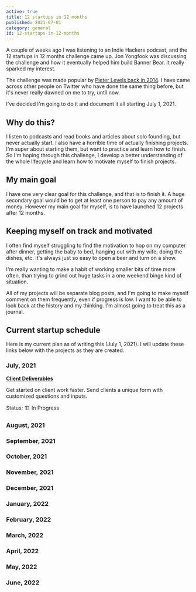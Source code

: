 ```yaml
---
active: true
title: 12 startups in 12 months
published: 2021-07-01
category: general
id: 12-startups-in-12-months
---
```

A couple of weeks ago I was listening to an Indie Hackers podcast, and the 12 startups in 12 months challenge came up. Jon Yongfook was discussing the challenge and how it eventually helped him build Banner Bear. It really sparked my interest. 

The challenge was made popular by [Pieter Levels back in 2014](https://levels.io/12-startups-12-months/). I have came across other people on Twitter who have done the same thing before, but it's never really dawned on me to try, until now.

I've decided I'm going to do it and document it all starting July 1, 2021.

## Why do this?

I listen to podcasts and read books and articles about solo founding, but never actually start. I also have a horrible time of actually finishing projects. I'm super about starting them, but want to practice and learn how to finish. So I'm hoping through this challenge, I develop a better understanding of the whole lifecycle and learn how to motivate myself to finish projects.

## My main goal

I have one very clear goal for this challenge, and that is to finish it. A huge secondary goal would be to get at least one person to pay any amount of money. However my main goal for myself, is to have launched 12 projects after 12 months.

## Keeping myself on track and motivated

I often find myself struggling to find the motivation to hop on my computer after dinner, getting the baby to bed, hanging out with my wife, doing the dishes, etc. It's always just so easy to open a beer and turn on a show. 

I'm really wanting to make a habit of working smaller bits of time more often, than trying to grind out huge tasks in a one weekend binge kind of situation.

All of my projects will be separate blog posts, and I'm going to make myself comment on them frequently, even if progress is low. I want to be able to look back at the history and my thinking. I'm almost going to treat this as a journal.

## Current startup schedule

Here is my current plan as of writing this (July 1, 2021). I will update these links below with the projects as they are created.

### July, 2021

**[Client Deliverables](#)**

Get started on client work faster. Send clients a unique form with customized questions and inputs.

Status: 🏗 In Progress

### August, 2021

### September, 2021

### October, 2021

### November, 2021

### December, 2021

### January, 2022

### February, 2022

### March, 2022

### April, 2022

### May, 2022

### June, 2022